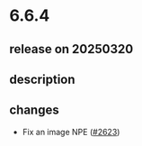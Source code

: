 # 6.6.4

## release on 20250320
## description
## changes
* Fix an image NPE (<a href="https://github.com/airbnb/lottie-android/pull/2623" data-hovercard-type="pull_request" data-hovercard-url="/airbnb/lottie-android/pull/2623/hovercard">#2623</a>)

